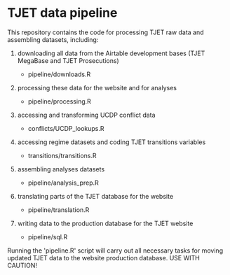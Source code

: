 # TJET data pipeline

This repository contains the code for processing TJET raw data and assembling datasets, including: 

1. downloading all data from the Airtable development bases (TJET MegaBase and TJET Prosecutions) 
    - pipeline/downloads.R

2. processing these data for the website and for analyses
    - pipeline/processing.R

3. accessing and transforming UCDP conflict data
    - conflicts/UCDP_lookups.R

4. accessing regime datasets and coding TJET transitions variables
    - transitions/transitions.R

5. assembling analyses datasets
    - pipeline/analysis_prep.R
  
6. translating parts of the TJET database for the website
    - pipeline/translation.R

7. writing data to the production database for the TJET website
    - pipeline/sql.R
    
Running the 'pipeline.R' script will carry out all necessary tasks for moving updated TJET data to the website production database. USE WITH CAUTION!
